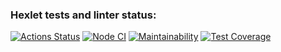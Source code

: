 ### Hexlet tests and linter status:
[![Actions Status](https://github.com/GaiPalyan/frontend-project-lvl2/workflows/hexlet-check/badge.svg)](https://github.com/GaiPalyan/frontend-project-lvl2/actions)
[![Node CI](https://github.com/GaiPalyan/frontend-project-lvl2/actions/workflows/build.yml/badge.svg)](https://github.com/GaiPalyan/frontend-project-lvl2/actions/workflows/build.yml)
[![Maintainability](https://api.codeclimate.com/v1/badges/5ff7d69e551f9490e766/maintainability)](https://codeclimate.com/github/GaiPalyan/frontend-project-lvl2/maintainability)
[![Test Coverage](https://api.codeclimate.com/v1/badges/5ff7d69e551f9490e766/test_coverage)](https://codeclimate.com/github/GaiPalyan/frontend-project-lvl2/test_coverage)
